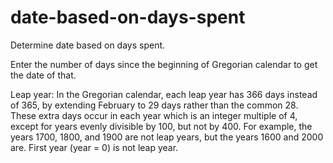 # date-based-on-days-spent
Determine date based on days spent.

Enter the number of days since the beginning of Gregorian calendar to get the date of that.

Leap year:
In the Gregorian calendar, each leap year has 366 days instead of 365, by extending February to 29 days rather than the common 28. These extra days occur in each year which is an integer multiple of 4, except for years evenly divisible by 100, but not by 400. For example, the years 1700, 1800, and 1900 are not leap years, but the years 1600 and 2000 are. First year (year = 0) is not leap year.
